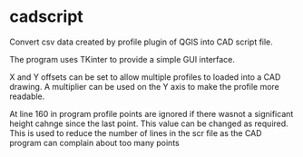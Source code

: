 # cadscript
Convert csv data created by profile plugin of QGIS into CAD script file.

The program uses TKinter to provide a simple GUI interface.

X and Y offsets can be set to allow multiple profiles to loaded into a CAD drawing. 
A multiplier can be used on the Y axis to make the profile more readable.

At line 160 in program profile points are ignored if there wasnot a significant height cahnge since the last point. This value can be changed as required. This is used to reduce the number of lines in the scr file as the CAD program can complain about too many points
